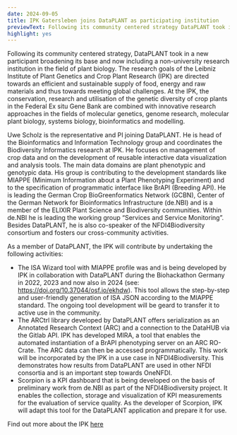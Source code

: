 ```yaml
---
date: 2024-09-05
title: IPK Gatersleben joins DataPLANT as participating institution 
previewText: Following its community centered strategy DataPLANT took in a new participant broadening its base and now including a non-university research institution in the field of plant biology. The research goals of the Leibniz Institute of Plant Genetics and Crop Plant Research (IPK) are directed towards an efficient and sustainable supply of food, energy and raw materials and thus towards meeting global challenges. At the IPK...
highlight: yes
---
```

Following its community centered strategy, DataPLANT took in a new participant broadening its base and now including a non-university research institution in the field of plant biology. The research goals of the Leibniz Institute of Plant Genetics and Crop Plant Research (IPK) are directed towards an efficient and sustainable supply of food, energy and raw materials and thus towards meeting global challenges. At the IPK, the conservation, research and utilisation of the genetic diversity of crop plants in the Federal Ex situ Gene Bank are combined with innovative research approaches in the fields of molecular genetics, genome research, molecular plant biology, systems biology, bioinformatics and modelling.

Uwe Scholz is the representative and PI joining DataPLANT. He is head of the Bioinformatics and Information Technology group and coordinates the Biodiversity Informatics research at IPK. He focuses on management of crop data and on the development of reusable interactive data visualization and analysis tools. The main data domains are plant phenotypic and genotypic data. His group is contributing to the development standards like MIAPPE (Minimum Information about a Plant Phenotyping Experiment) and to the specification of programmatic interface like BrAPI (Breeding API). He is leading the German Crop BioGreenformatics Network (GCBN), Center of the German Network for Bioinformatics Infrastructure (de.NBI) and is a member of the ELIXIR Plant Science and Biodiversity communities. Within de.NBI he is leading the working group “Services and Service Monitoring”. Besides DataPLANT, he is also co-speaker of the NFDI4Biodiversity consortium and fosters our cross-community activities.

As a member of DataPLANT, the IPK will contribute by undertaking the following activities: 
- The ISA Wizard tool with MIAPPE profile was and is being developed by IPK in collaboration with DataPLANT during the Biohackathon Germany in 2022, 2023 and now also in 2024 (see: https://doi.org/10.37044/osf.io/ekhdw). This tool allows the step-by-step and user-friendly generation of ISA JSON according to the MIAPPE standard. The ongoing tool development will be geard to transfer it to active use in the community.
- The ARCtrl library developed by DataPLANT offers serialization as an Annotated Research Context (ARC) and a connection to the DataHUB via the Gitlab API. IPK has developed MIRA, a tool that enables the automated instantiation of a BrAPI phenotyping server on an ARC RO-Crate. The ARC data can then be accessed programmatically. This work will be incorporated by the IPK in a use case in NFDI4Biodiversity. This demonstrates how results from DataPLANT are used in other NFDI consortia and is an important step towards OneNFDI.
- Scorpion is a KPI dashboard that is being developed on the basis of preliminary work from de.NBI as part of the NFDI4Biodiversity project. It enables the collection, storage and visualization of KPI measurements for the evaluation of service quality. As the developer of Scorpion, IPK will adapt this tool for the DataPLANT application and prepare it for use.

Find out more about the IPK [here](https://www.ipk-gatersleben.de/en/)